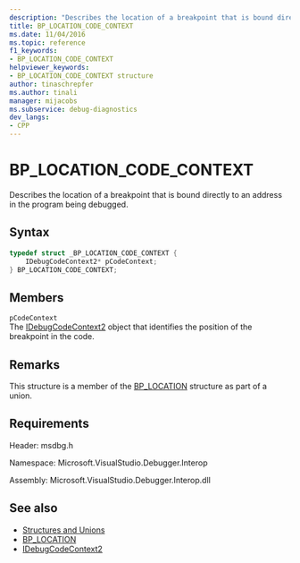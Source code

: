 ```yaml
---
description: "Describes the location of a breakpoint that is bound directly to an address in the program being debugged."
title: BP_LOCATION_CODE_CONTEXT
ms.date: 11/04/2016
ms.topic: reference
f1_keywords:
- BP_LOCATION_CODE_CONTEXT
helpviewer_keywords:
- BP_LOCATION_CODE_CONTEXT structure
author: tinaschrepfer
ms.author: tinali
manager: mijacobs
ms.subservice: debug-diagnostics
dev_langs:
- CPP
---
```

# BP_LOCATION_CODE_CONTEXT

Describes the location of a breakpoint that is bound directly to an address in the program being debugged.

## Syntax

```cpp
typedef struct _BP_LOCATION_CODE_CONTEXT {
    IDebugCodeContext2* pCodeContext;
} BP_LOCATION_CODE_CONTEXT;
```

## Members
`pCodeContext`\
The [IDebugCodeContext2](../../../extensibility/debugger/reference/idebugcodecontext2.md) object that identifies the position of the breakpoint in the code.

## Remarks
This structure is a member of the [BP_LOCATION](../../../extensibility/debugger/reference/bp-location.md) structure as part of a union.

## Requirements
Header: msdbg.h

Namespace: Microsoft.VisualStudio.Debugger.Interop

Assembly: Microsoft.VisualStudio.Debugger.Interop.dll

## See also
- [Structures and Unions](../../../extensibility/debugger/reference/structures-and-unions.md)
- [BP_LOCATION](../../../extensibility/debugger/reference/bp-location.md)
- [IDebugCodeContext2](../../../extensibility/debugger/reference/idebugcodecontext2.md)
